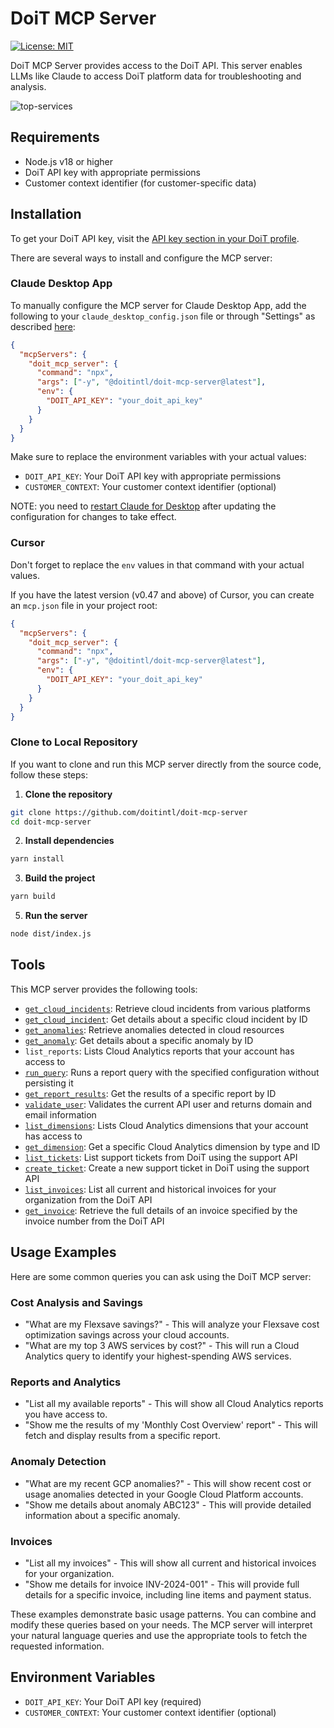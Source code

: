 # DoiT MCP Server

[![License: MIT](https://img.shields.io/badge/License-MIT-yellow.svg)](https://opensource.org/licenses/MIT)

DoiT MCP Server provides access to the DoiT API. This server enables LLMs like Claude to access DoiT platform data for troubleshooting and analysis.

![top-services](https://github.com/user-attachments/assets/749dd237-3021-439d-b447-64605393389d)

## Requirements

- Node.js v18 or higher
- DoiT API key with appropriate permissions
- Customer context identifier (for customer-specific data)

## Installation

To get your DoiT API key, visit the [API key section in your DoiT profile](https://help.doit.com/docs/general/profile#api-key).

There are several ways to install and configure the MCP server:

### Claude Desktop App

To manually configure the MCP server for Claude Desktop App, add the following to your `claude_desktop_config.json` file or through "Settings" as described [here](https://modelcontextprotocol.io/quickstart/user#2-add-the-filesystem-mcp-server):

```json
{
  "mcpServers": {
    "doit_mcp_server": {
      "command": "npx",
      "args": ["-y", "@doitintl/doit-mcp-server@latest"],
      "env": {
        "DOIT_API_KEY": "your_doit_api_key"
      }
    }
  }
}
```

Make sure to replace the environment variables with your actual values:

- `DOIT_API_KEY`: Your DoiT API key with appropriate permissions
- `CUSTOMER_CONTEXT`: Your customer context identifier (optional)

NOTE: you need to [restart Claude for Desktop](https://modelcontextprotocol.io/quickstart/user#3-restart-claude) after updating the configuration for changes to take effect.

### Cursor

Don't forget to replace the `env` values in that command with your actual values.

If you have the latest version (v0.47 and above) of Cursor, you can create an `mcp.json` file in your project root:

```json
{
  "mcpServers": {
    "doit_mcp_server": {
      "command": "npx",
      "args": ["-y", "@doitintl/doit-mcp-server@latest"],
      "env": {
        "DOIT_API_KEY": "your_doit_api_key"
      }
    }
  }
}
```

### Clone to Local Repository

If you want to clone and run this MCP server directly from the source code, follow these steps:

1. **Clone the repository**

```bash
git clone https://github.com/doitintl/doit-mcp-server
cd doit-mcp-server
```

2. **Install dependencies**

```bash
yarn install
```

3. **Build the project**

```bash
yarn build
```

5. **Run the server**

```bash
node dist/index.js
```

## Tools

This MCP server provides the following tools:

- [`get_cloud_incidents`](https://developer.doit.com/reference/listknownissues): Retrieve cloud incidents from various platforms
- [`get_cloud_incident`](https://developer.doit.com/reference/getknownissue): Get details about a specific cloud incident by ID
- [`get_anomalies`](https://developer.doit.com/reference/listanomalies): Retrieve anomalies detected in cloud resources
- [`get_anomaly`](https://developer.doit.com/reference/getanomaly): Get details about a specific anomaly by ID
- `list_reports`: Lists Cloud Analytics reports that your account has access to
- [`run_query`](https://developer.doit.com/reference/query): Runs a report query with the specified configuration without persisting it
- [`get_report_results`](https://developer.doit.com/reference/getreport): Get the results of a specific report by ID
- [`validate_user`](https://developer.doit.com/reference/validate): Validates the current API user and returns domain and email information
- [`list_dimensions`](https://developer.doit.com/reference/listdimensions): Lists Cloud Analytics dimensions that your account has access to
- [`get_dimension`](https://developer.doit.com/reference/getdimensions): Get a specific Cloud Analytics dimension by type and ID
- [`list_tickets`](https://developer.doit.com/reference/listtickets): List support tickets from DoiT using the support API
- [`create_ticket`](https://developer.doit.com/reference/createticket): Create a new support ticket in DoiT using the support API
- [`list_invoices`](https://developer.doit.com/reference/listinvoices): List all current and historical invoices for your organization from the DoiT API
- [`get_invoice`](https://developer.doit.com/reference/getinvoice): Retrieve the full details of an invoice specified by the invoice number from the DoiT API

## Usage Examples

Here are some common queries you can ask using the DoiT MCP server:

### Cost Analysis and Savings

- "What are my Flexsave savings?" - This will analyze your Flexsave cost optimization savings across your cloud accounts.
- "What are my top 3 AWS services by cost?" - This will run a Cloud Analytics query to identify your highest-spending AWS services.

### Reports and Analytics

- "List all my available reports" - This will show all Cloud Analytics reports you have access to.
- "Show me the results of my 'Monthly Cost Overview' report" - This will fetch and display results from a specific report.

### Anomaly Detection

- "What are my recent GCP anomalies?" - This will show recent cost or usage anomalies detected in your Google Cloud Platform accounts.
- "Show me details about anomaly ABC123" - This will provide detailed information about a specific anomaly.

### Invoices

- "List all my invoices" - This will show all current and historical invoices for your organization.
- "Show me details for invoice INV-2024-001" - This will provide full details for a specific invoice, including line items and payment status.

These examples demonstrate basic usage patterns. You can combine and modify these queries based on your needs. The MCP server will interpret your natural language queries and use the appropriate tools to fetch the requested information.

## Environment Variables

- `DOIT_API_KEY`: Your DoiT API key (required)
- `CUSTOMER_CONTEXT`: Your customer context identifier (optional)
